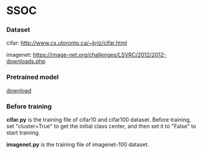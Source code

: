 # SSOC

### Dataset

cifar: http://www.cs.utoronto.ca/~kriz/cifar.html

imagenet: https://image-net.org/challenges/LSVRC/2012/2012-downloads.php

### Pretrained model

[download](https://drive.google.com/drive/folders/1-0dp-gXjav9dqAPxkf-s9CS7tG4SQfqo?usp=sharing)

### Before training

**cifar.py** is the training file of cifar10 and cifar100 dataset. Before training, set "cluster=True" to get the initial class center, and then set it to "False" to start training.

**imagenet.py** is the training file of imagenet-100 dataset.



